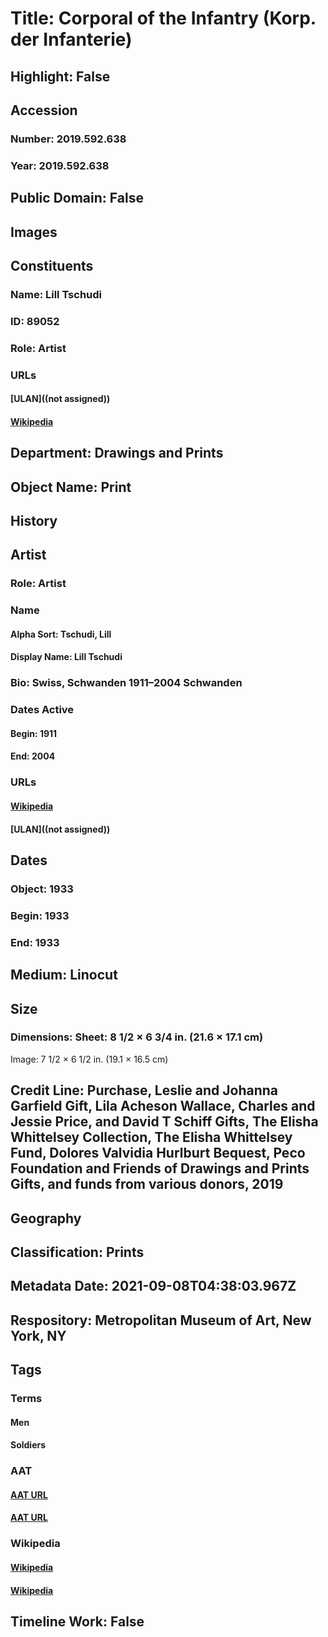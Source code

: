 # Title: Corporal of the Infantry (Korp. der Infanterie)
## Highlight: False
## Accession
### Number: 2019.592.638
### Year: 2019.592.638
## Public Domain: False
## Images
## Constituents
### Name: Lill Tschudi
### ID: 89052
### Role: Artist
### URLs
#### [ULAN]((not assigned))
#### [Wikipedia](https://www.wikidata.org/wiki/Q16016303)
## Department: Drawings and Prints
## Object Name: Print
## History
## Artist
### Role: Artist
### Name
#### Alpha Sort: Tschudi, Lill
#### Display Name: Lill Tschudi
### Bio: Swiss, Schwanden 1911–2004 Schwanden
### Dates Active
#### Begin: 1911
#### End: 2004
### URLs
#### [Wikipedia](https://www.wikidata.org/wiki/Q16016303)
#### [ULAN]((not assigned))
## Dates
### Object: 1933
### Begin: 1933
### End: 1933
## Medium: Linocut
## Size
### Dimensions: Sheet: 8 1/2 × 6 3/4 in. (21.6 × 17.1 cm)
Image: 7 1/2 × 6 1/2 in. (19.1 × 16.5 cm)
## Credit Line: Purchase, Leslie and Johanna Garfield Gift, Lila Acheson Wallace, Charles and Jessie Price, and David T Schiff Gifts, The Elisha Whittelsey Collection, The Elisha Whittelsey Fund, Dolores Valvidia Hurlburt Bequest, Peco Foundation and Friends of Drawings and Prints Gifts, and funds from various donors, 2019
## Geography
## Classification: Prints
## Metadata Date: 2021-09-08T04:38:03.967Z
## Respository: Metropolitan Museum of Art, New York, NY
## Tags
### Terms
#### Men
#### Soldiers
### AAT
#### [AAT URL](http://vocab.getty.edu/page/aat/300025928)
#### [AAT URL](http://vocab.getty.edu/page/aat/300185678)
### Wikipedia
#### [Wikipedia]()
#### [Wikipedia]()
## Timeline Work: False